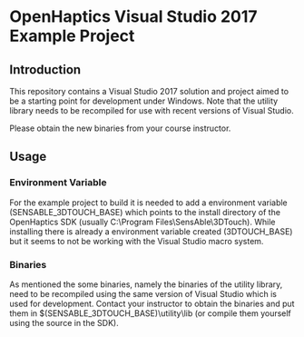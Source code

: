 # OpenHaptics Visual Studio 2017 Example Project

## Introduction

This repository contains a Visual Studio 2017 solution and project aimed to be a starting point for development under Windows. Note that the utility library needs to be recompiled for use with recent versions of Visual Studio. 

Please obtain the new binaries from your course instructor.

## Usage

### Environment Variable

For the example project to build it is needed to add a environment variable (SENSABLE_3DTOUCH_BASE) which points to the install directory of the OpenHaptics SDK (usually C:\Program Files\SensAble\3DTouch). While installing there is already a environment variable created (3DTOUCH_BASE) but it seems to not be working with the Visual Studio macro system.

### Binaries

As mentioned the some binaries, namely the binaries of the utility library, need to be recompiled using the same version of Visual Studio which is used for development. Contact your instructor to obtain the binaries and put them in $(SENSABLE_3DTOUCH_BASE)\utility\lib (or compile them yourself using the source in the SDK).